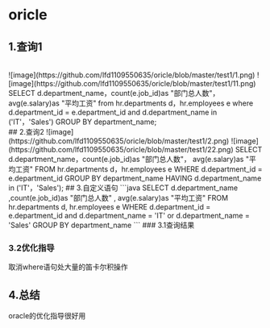 # oricle
## 1.查询1
<br>
![image](https://github.com/lfd1109550635/oricle/blob/master/test1/1.png)
![image](https://github.com/lfd1109550635/oricle/blob/master/test1/11.png)
SELECT d.department_name，count(e.job_id)as "部门总人数"，
avg(e.salary)as "平均工资"
from hr.departments d，hr.employees e
where d.department_id = e.department_id
and d.department_name in ('IT'，'Sales')
GROUP BY department_name;
<br>
## 2.查询2
![image](https://github.com/lfd1109550635/oricle/blob/master/test1/2.png)
![image](https://github.com/lfd1109550635/oricle/blob/master/test1/22.png)
SELECT d.department_name，count(e.job_id)as "部门总人数"，
avg(e.salary)as "平均工资"
FROM hr.departments d，hr.employees e
WHERE d.department_id = e.department_id
GROUP BY department_name
HAVING d.department_name in ('IT'，'Sales');
## 3.自定义语句
```java
SELECT d.department_name ,count(e.job_id)as "部门总人数" ,
avg(e.salary)as "平均工资"
FROM hr.departments d, hr.employees e
WHERE d.department_id = e.department_id
and d.department_name = 'IT' or d.department_name = 'Sales'
GROUP BY department_name 
```
### 3.1查询结果

### 3.2优化指导
取消where语句处大量的笛卡尔积操作

## 4.总结
oracle的优化指导很好用
